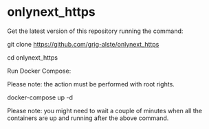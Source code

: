 # onlynext_https

Get the latest version of this repository running the command:

git clone https://github.com/grig-alste/onlynext_https

cd onlynext_https

Run Docker Compose:

Please note: the action must be performed with root rights.

docker-compose up -d

Please note: you might need to wait a couple of minutes when all the containers are up and running after the above command.
